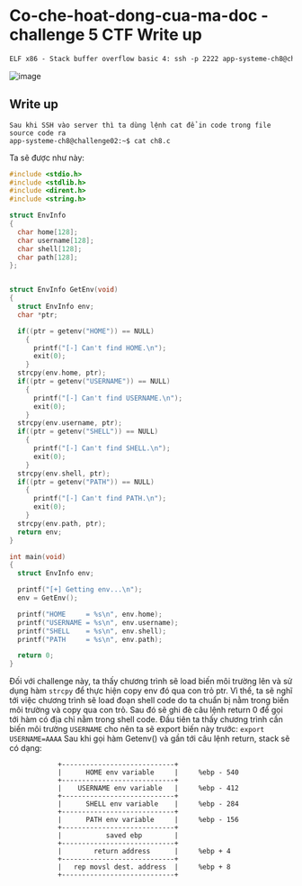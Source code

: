 
# Co-che-hoat-dong-cua-ma-doc - challenge 5 CTF Write up
```html
ELF x86 - Stack buffer overflow basic 4: ssh -p 2222 app-systeme-ch8@challenge02.root-me.org 
```

![image](https://user-images.githubusercontent.com/64201705/120130184-bac8d300-c1ef-11eb-9a06-2c075e009029.png)

## Write up

```Text
Sau khi SSH vào server thì ta dùng lệnh cat để in code trong file source code ra
app-systeme-ch8@challenge02:~$ cat ch8.c
```
Ta sẽ được như này:
```C
#include <stdio.h>
#include <stdlib.h>
#include <dirent.h>
#include <string.h>

struct EnvInfo
{
  char home[128];
  char username[128];
  char shell[128];
  char path[128];
};


struct EnvInfo GetEnv(void)
{
  struct EnvInfo env;
  char *ptr;

  if((ptr = getenv("HOME")) == NULL)
    {
      printf("[-] Can't find HOME.\n");
      exit(0);
    }
  strcpy(env.home, ptr);
  if((ptr = getenv("USERNAME")) == NULL)
    {
      printf("[-] Can't find USERNAME.\n");
      exit(0);
    }
  strcpy(env.username, ptr);
  if((ptr = getenv("SHELL")) == NULL)
    {
      printf("[-] Can't find SHELL.\n");
      exit(0);
    }
  strcpy(env.shell, ptr);
  if((ptr = getenv("PATH")) == NULL)
    {
      printf("[-] Can't find PATH.\n");
      exit(0);
    }
  strcpy(env.path, ptr);
  return env;
}

int main(void)
{
  struct EnvInfo env;

  printf("[+] Getting env...\n");
  env = GetEnv();

  printf("HOME     = %s\n", env.home);
  printf("USERNAME = %s\n", env.username);
  printf("SHELL    = %s\n", env.shell);
  printf("PATH     = %s\n", env.path);

  return 0;
}
```
Đối với challenge này, ta thấy chương trình sẽ load biến môi trường lên và sử dụng hàm `strcpy` để thực hiện copy env đó qua con trỏ ptr. Vì thế, ta sẽ nghĩ tới việc chương trình sẽ load đoạn shell code do ta chuẩn bị nằm trong biến môi trường và copy qua con trỏ. Sau đó sẽ ghi đè câu lệnh return 0 để gọi tới hàm có địa chỉ nằm trong shell code.
Đầu tiên ta thấy chương trình cần biến môi trường `USERNAME` cho nên ta sẽ export biến này trước: `export USERNAME=AAAA`
Sau khi gọi hàm Getenv() và gần tới câu lệnh return, stack sẽ có dạng:
```
            +----------------------------+
            |      HOME env variable     |     %ebp - 540
            +----------------------------+
            |    USERNAME env variable   |     %ebp - 412
            +----------------------------+
            |      SHELL env variable    |     %ebp - 284
            +----------------------------+
            |      PATH env variable     |     %ebp - 156
            +----------------------------+
            |           saved ebp        |
            +----------------------------+
            |        return address      |     %ebp + 4
            +----------------------------+
            |   rep movsl dest. address  |     %ebp + 8
            +----------------------------+  
```
